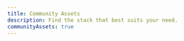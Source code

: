 ```yaml
---
title: Community Assets
description: Find the stack that best suits your need.
communityAssets: true
---
```

